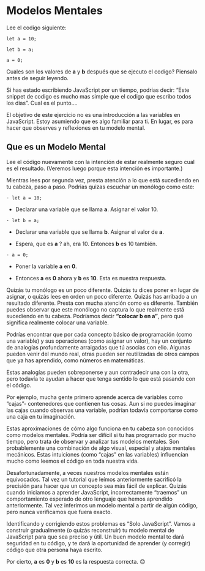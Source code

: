 # Modelos Mentales

Lee el codigo siguiente:

```
let a = 10;

let b = a;

a = 0;
```

Cuales son los valores de **a** y **b** después que se ejecuto el codigo? Piensalo antes de seguir leyendo.

Si has estado escribiendo JavaScript por un tiempo, podrias decir: “Este snippet de codigo es mucho mas simple que el codigo que escribo todos los dias”. Cual es el punto….

El objetivo de este ejercicio no es una introducción a las variables en JavaScript. Estoy asumiendo que es algo familiar para ti. En lugar, es para hacer que observes y reflexiones en tu modelo mental.

## Que es un Modelo Mental

Lee el código nuevamente con la intención de estar realmente seguro cual es el resultado. (Veremos luego porque esta intención es importante.)

Mientras lees por segunda vez, presta atención a lo que está sucediendo en tu cabeza, paso a paso. Podrias quizas escuchar un monólogo como este:

```
· let a = 10;
```

- Declarar una variable que se llama **a**. Asignar el valor 10.

```
· let b = a;
```

- Declarar una variable que se llama **b**. Asignar el valor de **a**.

- Espera, que es **a** ? ah, era 10. Entonces **b** es 10 también.

```
· a = 0;
```

- Poner la variable **a** en **0**.

- Entonces **a** es **0** ahora y **b** es **10**. Esta es nuestra respuesta.

Quizás tu monólogo es un poco diferente. Quizás tu dices poner en lugar de asignar, o quizás lees en orden un poco diferente. Quizás has arribado a un resultado diferente. Presta con mucha atención como es diferente. También puedes observar que este monólogo no captura lo que realmente está sucediendo en tu cabeza. Podríamos decir **“colocar b en a”**, pero qué significa realmente colocar una variable.

Podrías encontrar que por cada concepto básico de programación (como una variable) y sus operaciones (como asignar un valor), hay un conjunto de analogías profundamente arraigadas que tú asocias con ello. Algunas pueden venir del mundo real, otras pueden ser reutilizadas de otros campos que ya has aprendido, como números en matemáticas.

Estas analogías pueden sobreponerse y aun contradecir una con la otra, pero todavía te ayudan a hacer que tenga sentido lo que está pasando con el código.

Por ejemplo, mucha gente primero aprende acerca de variables como “cajas”- contenedores que contienen tus cosas. Aun si no puedes imaginar las cajas cuando observas una variable, podrían todavía comportarse como una caja en tu imaginación.

Estas aproximaciones de cómo algo funciona en tu cabeza son conocidos como modelos mentales. Podría ser difícil si tu has programado por mucho tiempo, pero trata de observar y analizar tus modelos mentales. Son probablemente una combinación de algo visual, especial y atajos mentales mecánicos. Estas intuiciones (como “cajas” en las variables) influencian mucho como leemos el código en toda nuestra vida.

Desafortunadamente, a veces nuestros modelos mentales están equivocados. Tal vez un tutorial que leímos anteriormente sacrificó la precisión para hacer que un concepto sea más fácil de explicar. Quizás cuando iniciamos a aprender JavaScript, incorrectamente “traemos” un comportamiento esperado de otro lenguaje que hemos aprendido anteriormente. Tal vez inferimos un modelo mental a partir de algún código, pero nunca verificamos que fuera exacto.

Identificando y corrigiendo estos problemas es “Solo JavaScript”. Vamos a construir gradualmente (o quizás reconstruir) tu modelo mental de JavaScript para que sea preciso y útil. Un buen modelo mental te dará seguridad en tu código, y te dará la oportunidad de aprender (y corregir) código que otra persona haya escrito.

Por cierto, **a** es **0** y **b** es **10** es la respuesta correcta. 😊

